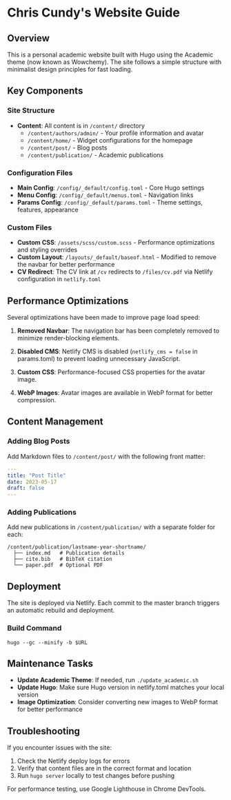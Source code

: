 # Chris Cundy's Website Guide

## Overview

This is a personal academic website built with Hugo using the Academic theme (now known as Wowchemy). The site follows a simple structure with minimalist design principles for fast loading.

## Key Components

### Site Structure

- **Content**: All content is in `/content/` directory
  - `/content/authors/admin/` - Your profile information and avatar
  - `/content/home/` - Widget configurations for the homepage
  - `/content/post/` - Blog posts
  - `/content/publication/` - Academic publications

### Configuration Files

- **Main Config**: `/config/_default/config.toml` - Core Hugo settings
- **Menu Config**: `/config/_default/menus.toml` - Navigation links
- **Params Config**: `/config/_default/params.toml` - Theme settings, features, appearance

### Custom Files

- **Custom CSS**: `/assets/scss/custom.scss` - Performance optimizations and styling overrides
- **Custom Layout**: `/layouts/_default/baseof.html` - Modified to remove the navbar for better performance
- **CV Redirect**: The CV link at `/cv` redirects to `/files/cv.pdf` via Netlify configuration in `netlify.toml`

## Performance Optimizations

Several optimizations have been made to improve page load speed:

1. **Removed Navbar**: The navigation bar has been completely removed to minimize render-blocking elements.

2. **Disabled CMS**: Netlify CMS is disabled (`netlify_cms = false` in params.toml) to prevent loading unnecessary JavaScript.

3. **Custom CSS**: Performance-focused CSS properties for the avatar image.

4. **WebP Images**: Avatar images are available in WebP format for better compression.

## Content Management

### Adding Blog Posts

Add Markdown files to `/content/post/` with the following front matter:

```yaml
---
title: "Post Title"
date: 2023-05-17
draft: false
---
```

### Adding Publications

Add new publications in `/content/publication/` with a separate folder for each:

```
/content/publication/lastname-year-shortname/
  ├── index.md   # Publication details
  ├── cite.bib   # BibTeX citation
  └── paper.pdf  # Optional PDF
```

## Deployment

The site is deployed via Netlify. Each commit to the master branch triggers an automatic rebuild and deployment.

### Build Command

```
hugo --gc --minify -b $URL
```

## Maintenance Tasks

- **Update Academic Theme**: If needed, run `./update_academic.sh`
- **Update Hugo**: Make sure Hugo version in netlify.toml matches your local version
- **Image Optimization**: Consider converting new images to WebP format for better performance

## Troubleshooting

If you encounter issues with the site:

1. Check the Netlify deploy logs for errors
2. Verify that content files are in the correct format and location
3. Run `hugo server` locally to test changes before pushing

For performance testing, use Google Lighthouse in Chrome DevTools.